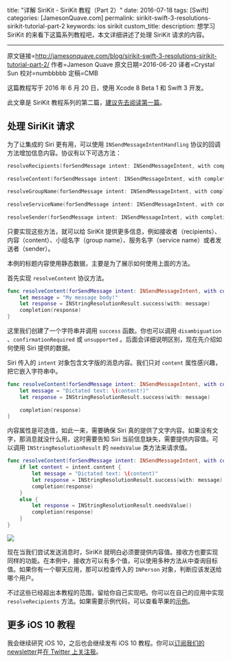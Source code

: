title: "详解 SiriKit - SiriKit 教程（Part 2）"
date: 2016-07-18
tags: [Swift]
categories: [JamesonQuave.com]
permalink: sirikit-swift-3-resolutions-sirikit-tutorial-part-2
keywords: ios sirikit
custom_title: 
description: 想学习 SiriKit 的来看下这篇系列教程吧，本文详细讲述了处理 SiriKit 请求的内容。

---
原文链接=http://jamesonquave.com/blog/sirikit-swift-3-resolutions-sirikit-tutorial-part-2/
作者=Jameson Quave 
原文日期=2016-06-20
译者=Crystal Sun
校对=numbbbbb
定稿=CMB

<!--此处开始正文-->

这篇教程写于 2016 年 6 月 20 日，使用 Xcode 8 Beta 1 和 Swift 3 开发。

此文章是 SiriKit 教程系列的第二篇，[建议先去阅读第一篇](http://swift.gg/2016/06/28/adding-siri-to-ios-10-apps-in-swift-tutorial/)。

## 处理 SiriKit 请求

为了让集成的 Siri 更有用，可以使用 `INSendMessageIntentHandling` 协议的回调方法增加信息内容。协议有以下可选方法：

```swift
resolveRecipients(forSendMessage intent: INSendMessageIntent, with completion: ([INPersonResolutionResult]) -> Swift.Void)
 
resolveContent(forSendMessage intent: INSendMessageIntent, with completion: (INStringResolutionResult) -> Swift.Void)
 
resolveGroupName(forSendMessage intent: INSendMessageIntent, with completion: (INStringResolutionResult) -> Swift.Void)
 
resolveServiceName(forSendMessage intent: INSendMessageIntent, with completion: (INStringResolutionResult) -> Swift.Void)
 
resolveSender(forSendMessage intent: INSendMessageIntent, with completion: (INPersonResolutionResult) -> Swift.Void)

```

<!--more-->

只要实现这些方法，就可以给 SiriKit 提供更多信息，例如接收者（recipients）、内容（content）、小组名字（group name）、服务名字（service name）或者发送者（sender）。

本例的标题内容使用静态数据，主要是为了展示如何使用上面的方法。

首先实现 `resolveContent` 协议方法。

```swift
func resolveContent(forSendMessage intent: INSendMessageIntent, with completion: (INStringResolutionResult) -> Void) {
    let message = "My message body!"
    let response = INStringResolutionResult.success(with: message)
    completion(response)
}
```

这里我们创建了一个字符串并调用 `success` 函数。你也可以调用 `disambiguation` 、`confirmationRequired` 或 `unsupported` 。后面会详细说明区别，现在先介绍如何使用 Siri 提供的数据。

Siri 传入的 `intent` 对象包含文字版的消息内容。我们只对 `content` 属性感兴趣，把它嵌入字符串中。

```swift
func resolveContent(forSendMessage intent: INSendMessageIntent, with completion: (INStringResolutionResult) -> Void) {
    let message = "Dictated text: \(content!)"
    let response = INStringResolutionResult.success(with: message)
 
    completion(response)
}
```

内容属性是可选值，如此一来，需要确保 Siri 真的提供了文字内容。如果没有文字，那消息就没什么用，这时需要告知 Siri 当前信息缺失，需要提供内容值。可以调用 `INStringResolutionResult` 的 `needsValue` 类方法来请求值。

```swift
func resolveContent(forSendMessage intent: INSendMessageIntent, with completion: (INStringResolutionResult) -> Void) {
    if let content = intent.content {
        let message = "Dictated text: \(content)"
        let response = INStringResolutionResult.success(with: message)
        completion(response)
    }
    else {
        let response = INStringResolutionResult.needsValue()
        completion(response)
    }
}
```

![](http://swiftgg-main.b0.upaiyun.com/img/sirikit-swift-3-resolutions-sirikit-tutorial-part-2-1.png)

现在当我们尝试发送消息时，SiriKit 就明白必须要提供内容值。接收方也要实现同样的功能。在本例中，接收方可以有多个值，可以使用多种方法从中查询目标值。如果你有一个聊天应用，那可以检查传入的 `INPerson` 对象，判断应该发送给哪个用户。

不过这些已经超出本教程的范围，留给你自己实现吧。你可以在自己的应用中实现 `resolveRecipients` 方法。如果需要示例代码，可以查看苹果的[示例](https://developer.apple.com/library/prerelease/content/samplecode/UnicornChat/Listings/SiriExtension_UCSendMessageIntentHandler_swift.html)。

## 更多 iOS 10 教程

我会继续研究 iOS 10，之后也会继续发布 iOS 10 教程。你可以[订阅我们的 newsletter](http://eepurl.com/sDFL9)并[在 Twitter 上关注我](http://twitter.com/jquave)。